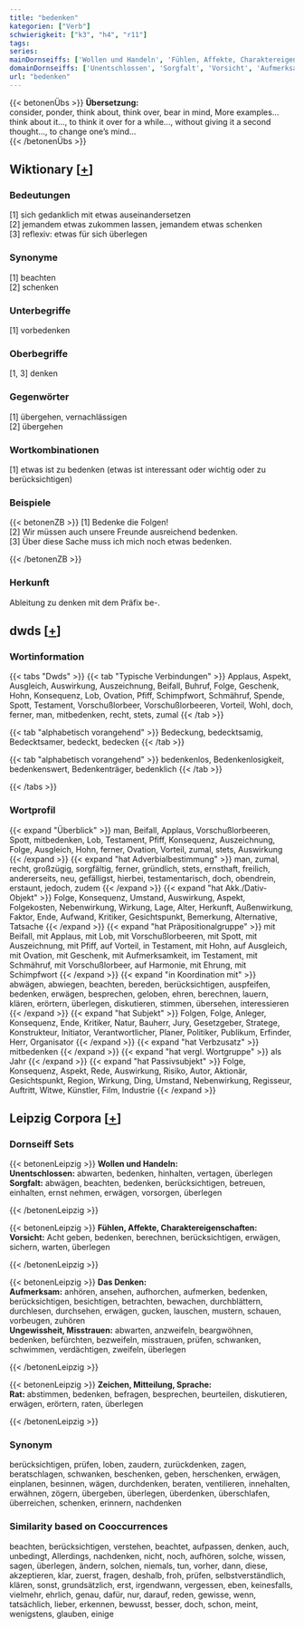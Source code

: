 ```yaml
---
title: "bedenken"
kategorien: ["Verb"]
schwierigkeit: ["k3", "h4", "r11"]
tags:
series:
mainDornseiffs: ['Wollen und Handeln', 'Fühlen, Affekte, Charaktereigenschaften', 'Das Denken', 'Zeichen, Mitteilung, Sprache']
domainDornseiffs: ['Unentschlossen', 'Sorgfalt', 'Vorsicht', 'Aufmerksam', 'Ungewissheit, Misstrauen', 'Rat']
url: "bedenken"
---
```


{{< betonenÜbs >}}
**Übersetzung:**  
consider, ponder, think about, think over, bear in mind, More examples...  
think about it..., to think it over for a while..., without giving it a second thought..., to change one’s mind...  
{{< /betonenÜbs >}}

## Wiktionary [[+](https://de.wiktionary.org/wiki/bedenken)]

### Bedeutungen
[1] sich gedanklich mit etwas auseinandersetzen  
[2] jemandem etwas zukommen lassen, jemandem etwas schenken  
[3] reflexiv: etwas für sich überlegen  

### Synonyme
[1] beachten  
[2] schenken  

### Unterbegriffe
[1] vorbedenken  

### Oberbegriffe
[1, 3] denken  

### Gegenwörter
[1] übergehen, vernachlässigen  
[2] übergehen  

### Wortkombinationen
[1] etwas ist zu bedenken (etwas ist interessant oder wichtig oder zu berücksichtigen)  

### Beispiele
{{< betonenZB >}}
[1] Bedenke die Folgen!  
[2] Wir müssen auch unsere Freunde ausreichend bedenken.  
[3] Über diese Sache muss ich mich noch etwas bedenken.  

{{< /betonenZB >}}
### Herkunft
Ableitung zu denken mit dem Präfix be-.  



## dwds [[+](https://www.dwds.de/wb/bedenken)]

### Wortinformation
{{< tabs "Dwds" >}}
{{< tab "Typische Verbindungen" >}}
Applaus, Aspekt, Ausgleich, Auswirkung, Auszeichnung, Beifall, Buhruf, Folge, Geschenk, Hohn, Konsequenz, Lob, Ovation, Pfiff, Schimpfwort, Schmähruf, Spende, Spott, Testament, Vorschußlorbeer, Vorschußlorbeeren, Vorteil, Wohl, doch, ferner, man, mitbedenken, recht, stets, zumal
{{< /tab >}}

{{< tab "alphabetisch vorangehend" >}}
Bedeckung, bedecktsamig, Bedecktsamer, bedeckt, bedecken
{{< /tab >}}

{{< tab "alphabetisch vorangehend" >}}
bedenkenlos, Bedenkenlosigkeit, bedenkenswert, Bedenkenträger, bedenklich
{{< /tab >}}

{{< /tabs >}}

### Wortprofil
{{< expand "Überblick" >}} man, Beifall, Applaus, Vorschußlorbeeren, Spott, mitbedenken, Lob, Testament, Pfiff, Konsequenz, Auszeichnung, Folge, Ausgleich, Hohn, ferner, Ovation, Vorteil, zumal, stets, Auswirkung {{< /expand >}}
{{< expand "hat Adverbialbestimmung" >}} man, zumal, recht, großzügig, sorgfältig, ferner, gründlich, stets, ernsthaft, freilich, andererseits, neu, gefälligst, hierbei, testamentarisch, doch, obendrein, erstaunt, jedoch, zudem {{< /expand >}}
{{< expand "hat Akk./Dativ-Objekt" >}} Folge, Konsequenz, Umstand, Auswirkung, Aspekt, Folgekosten, Nebenwirkung, Wirkung, Lage, Alter, Herkunft, Außenwirkung, Faktor, Ende, Aufwand, Kritiker, Gesichtspunkt, Bemerkung, Alternative, Tatsache {{< /expand >}}
{{< expand "hat Präpositionalgruppe" >}} mit Beifall, mit Applaus, mit Lob, mit Vorschußlorbeeren, mit Spott, mit Auszeichnung, mit Pfiff, auf Vorteil, in Testament, mit Hohn, auf Ausgleich, mit Ovation, mit Geschenk, mit Aufmerksamkeit, im Testament, mit Schmähruf, mit Vorschußlorbeer, auf Harmonie, mit Ehrung, mit Schimpfwort {{< /expand >}}
{{< expand "in Koordination mit" >}} abwägen, abwiegen, beachten, bereden, berücksichtigen, auspfeifen, bedenken, erwägen, besprechen, geloben, ehren, berechnen, lauern, klären, erörtern, überlegen, diskutieren, stimmen, übersehen, interessieren {{< /expand >}}
{{< expand "hat Subjekt" >}} Folgen, Folge, Anleger, Konsequenz, Ende, Kritiker, Natur, Bauherr, Jury, Gesetzgeber, Stratege, Konstrukteur, Initiator, Verantwortlicher, Planer, Politiker, Publikum, Erfinder, Herr, Organisator {{< /expand >}}
{{< expand "hat Verbzusatz" >}} mitbedenken {{< /expand >}}
{{< expand "hat vergl. Wortgruppe" >}} als Jahr {{< /expand >}}
{{< expand "hat Passivsubjekt" >}} Folge, Konsequenz, Aspekt, Rede, Auswirkung, Risiko, Autor, Aktionär, Gesichtspunkt, Region, Wirkung, Ding, Umstand, Nebenwirkung, Regisseur, Auftritt, Witwe, Künstler, Film, Industrie {{< /expand >}}

## Leipzig Corpora [[+](https://corpora.uni-leipzig.de/en/res?word=bedenken&corpusId=deu_newscrawl-public_2018)]

### Dornseiff Sets
{{< betonenLeipzig >}}
**Wollen und Handeln:**  
**Unentschlossen:** abwarten, bedenken, hinhalten, vertagen, überlegen  
**Sorgfalt:** abwägen, beachten, bedenken, berücksichtigen, betreuen, einhalten, ernst nehmen, erwägen, vorsorgen, überlegen  

{{< /betonenLeipzig >}}


{{< betonenLeipzig >}}
**Fühlen, Affekte, Charaktereigenschaften:**  
**Vorsicht:** Acht geben, bedenken, berechnen, berücksichtigen, erwägen, sichern, warten, überlegen  

{{< /betonenLeipzig >}}


{{< betonenLeipzig >}}
**Das Denken:**  
**Aufmerksam:** anhören, ansehen, aufhorchen, aufmerken, bedenken, berücksichtigen, besichtigen, betrachten, bewachen, durchblättern, durchlesen, durchsehen, erwägen, gucken, lauschen, mustern, schauen, vorbeugen, zuhören  
**Ungewissheit, Misstrauen:** abwarten, anzweifeln, beargwöhnen, bedenken, befürchten, bezweifeln, misstrauen, prüfen, schwanken, schwimmen, verdächtigen, zweifeln, überlegen  

{{< /betonenLeipzig >}}


{{< betonenLeipzig >}}
**Zeichen, Mitteilung, Sprache:**  
**Rat:** abstimmen, bedenken, befragen, besprechen, beurteilen, diskutieren, erwägen, erörtern, raten, überlegen  

{{< /betonenLeipzig >}}

### Synonym
berücksichtigen, prüfen, loben, zaudern, zurückdenken, zagen, beratschlagen, schwanken, beschenken, geben, herschenken, erwägen, einplanen, besinnen, wägen, durchdenken, beraten, ventilieren, innehalten, erwähnen, zögern, übergeben, überlegen, überdenken, überschlafen, überreichen, schenken, erinnern, nachdenken


### Similarity based on Cooccurrences
beachten, berücksichtigen, verstehen, beachtet, aufpassen, denken, auch, unbedingt, Allerdings, nachdenken, nicht, noch, aufhören, solche, wissen, sagen, überlegen, ändern, solchen, niemals, tun, vorher, dann, diese, akzeptieren, klar, zuerst, fragen, deshalb, froh, prüfen, selbstverständlich, klären, sonst, grundsätzlich, erst, irgendwann, vergessen, eben, keinesfalls, vielmehr, ehrlich, genau, dafür, nur, darauf, reden, gewisse, wenn, tatsächlich, lieber, erkennen, bewusst, besser, doch, schon, meint, wenigstens, glauben, einige

